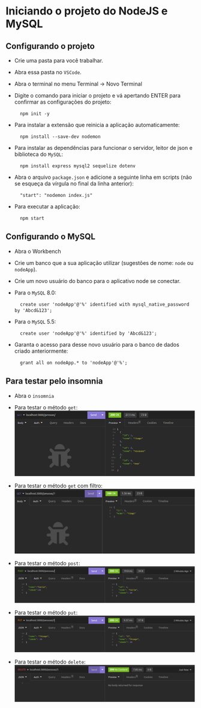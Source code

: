 # Iniciando o projeto do NodeJS e MySQL

## Configurando o projeto

- Crie uma pasta para você trabalhar.
- Abra essa pasta no `VSCode`.
- Abra o terminal no menu Terminal -> Novo Terminal
- Digite o comando para iniciar o projeto e vá apertando ENTER para confirmar as configurações do projeto:

		npm init -y

- Para instalar a extensão que reinicia a aplicação automaticamente:
        
    	npm install --save-dev nodemon

- Para instalar as dependências para funcionar o servidor, leitor de json e biblioteca do `MySQL`:
		
		npm install express mysql2 sequelize dotenv

- Abra o arquivo `package.json` e adicione a seguinte linha em scripts (não se esqueça da vírgula no final da linha anterior):

		"start": "nodemon index.js"

- Para executar a aplicação:
		
		npm start

## Configurando o MySQL
- Abra o Workbench
- Crie um banco que a sua aplicação utilizar (sugestões de nome: `node` ou `nodeApp`).

- Crie um novo usuário do banco para o aplicativo node se conectar.

- Para o `MySQL` 8.0:

		create user 'nodeApp'@'%' identified with mysql_native_password by 'Abcd&123';

- Para o `MySQL` 5.5:

		create user 'nodeApp'@'%' identified by 'Abcd&123';

- Garanta o acesso para desse novo usuário para o banco de dados criado anteriormente:

		grant all on nodeApp.* to 'nodeApp'@'%';

## Para testar pelo insomnia
- Abra o `insomnia`
- Para testar o método `get`:
![](./img/get.png)

- Para testar o método `get` com filtro:
![](./img/get_filtro.png)

- Para testar o método `post`:
![](./img/post.png)

- Para testar o método `put`:
![](./img/put.png)

- Para testar o método `delete`:
![](./img/delete.png)